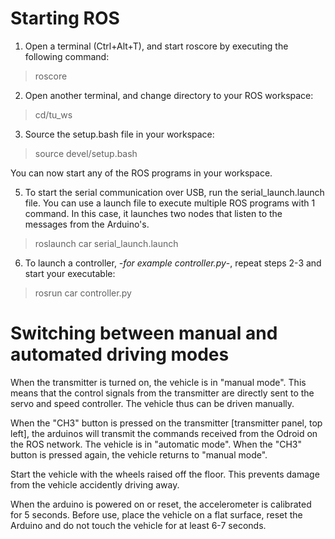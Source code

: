 # Starting ROS

1. Open a terminal (Ctrl+Alt+T), and start roscore by executing the following command:
  > roscore


2. Open another terminal, and change directory to your ROS workspace:
  > cd/tu_ws
3. Source the setup.bash file in your workspace:
  > source devel/setup.bash

You can now start any of the ROS programs in your workspace.

5. To start the serial communication over USB, run the serial_launch.launch file. You can use a launch file to execute multiple ROS programs with 1 command. In this case, it launches two nodes that listen to the messages from the Arduino's.
  > roslaunch car serial_launch.launch

6. To launch a controller, -*for example controller.py*-,  repeat steps 2-3 and start your executable:
  >rosrun car controller.py


# Switching between manual and automated driving modes

When the transmitter is turned on, the vehicle is in "manual mode". This means that the control signals from the transmitter are directly sent to the servo and speed controller. The vehicle thus can be driven manually.

When the "CH3" button is pressed on the transmitter [transmitter panel, top left], the arduinos will transmit the commands received from the Odroid on the ROS network. The vehicle is in "automatic mode". When the "CH3" button is pressed again, the vehicle returns to "manual mode".

Start the vehicle with the wheels raised off the floor. This prevents damage from the vehicle accidently driving away.

When the arduino is powered on or reset, the accelerometer is calibrated for 5 seconds. Before use, place the vehicle on a flat surface, reset the Arduino and do not touch the vehicle for at least 6-7 seconds. 	
